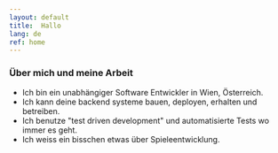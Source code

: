 ```yaml
---
layout: default
title:  Hallo
lang: de
ref: home
---
```

### Über mich und meine Arbeit
- Ich bin ein unabhängiger Software Entwickler in Wien, Österreich.
- Ich kann deine backend systeme bauen, deployen, erhalten und betreiben.
- Ich benutze "test driven development" und automatisierte Tests wo immer es geht.
- Ich weiss ein bisschen etwas über Spieleentwicklung.
